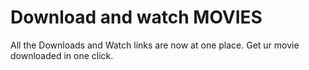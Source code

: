 # Download and watch MOVIES
 All the Downloads and Watch links are now at one place. Get ur movie downloaded in one click. 
